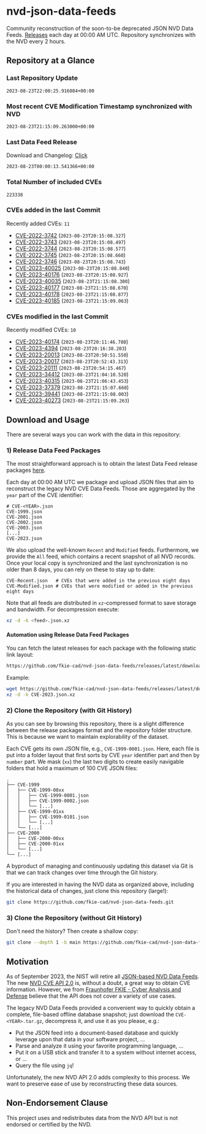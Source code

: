 # nvd-json-data-feeds

Community reconstruction of the soon-to-be deprecated JSON NVD Data Feeds. 
[Releases](https://github.com/fkie-cad/nvd-json-data-feeds/releases/latest) each day at 00:00 AM UTC.
Repository synchronizes with the NVD every 2 hours.

## Repository at a Glance

### Last Repository Update

```plain
2023-08-23T22:00:25.916084+00:00
```

### Most recent CVE Modification Timestamp synchronized with NVD

```plain
2023-08-23T21:15:09.263000+00:00
```

### Last Data Feed Release

Download and Changelog: [Click](https://github.com/fkie-cad/nvd-json-data-feeds/releases/latest)

```plain
2023-08-23T00:00:13.541366+00:00
```

### Total Number of included CVEs

```plain
223338
```

### CVEs added in the last Commit

Recently added CVEs: `11`

* [CVE-2022-3742](CVE-2022/CVE-2022-37xx/CVE-2022-3742.json) (`2023-08-23T20:15:08.327`)
* [CVE-2022-3743](CVE-2022/CVE-2022-37xx/CVE-2022-3743.json) (`2023-08-23T20:15:08.497`)
* [CVE-2022-3744](CVE-2022/CVE-2022-37xx/CVE-2022-3744.json) (`2023-08-23T20:15:08.577`)
* [CVE-2022-3745](CVE-2022/CVE-2022-37xx/CVE-2022-3745.json) (`2023-08-23T20:15:08.660`)
* [CVE-2022-3746](CVE-2022/CVE-2022-37xx/CVE-2022-3746.json) (`2023-08-23T20:15:08.743`)
* [CVE-2023-40025](CVE-2023/CVE-2023-400xx/CVE-2023-40025.json) (`2023-08-23T20:15:08.840`)
* [CVE-2023-40176](CVE-2023/CVE-2023-401xx/CVE-2023-40176.json) (`2023-08-23T20:15:08.927`)
* [CVE-2023-40035](CVE-2023/CVE-2023-400xx/CVE-2023-40035.json) (`2023-08-23T21:15:08.300`)
* [CVE-2023-40177](CVE-2023/CVE-2023-401xx/CVE-2023-40177.json) (`2023-08-23T21:15:08.670`)
* [CVE-2023-40178](CVE-2023/CVE-2023-401xx/CVE-2023-40178.json) (`2023-08-23T21:15:08.877`)
* [CVE-2023-40185](CVE-2023/CVE-2023-401xx/CVE-2023-40185.json) (`2023-08-23T21:15:09.063`)


### CVEs modified in the last Commit

Recently modified CVEs: `10`

* [CVE-2023-40174](CVE-2023/CVE-2023-401xx/CVE-2023-40174.json) (`2023-08-23T20:11:46.780`)
* [CVE-2023-4394](CVE-2023/CVE-2023-43xx/CVE-2023-4394.json) (`2023-08-23T20:16:38.203`)
* [CVE-2023-20013](CVE-2023/CVE-2023-200xx/CVE-2023-20013.json) (`2023-08-23T20:50:51.550`)
* [CVE-2023-20017](CVE-2023/CVE-2023-200xx/CVE-2023-20017.json) (`2023-08-23T20:52:43.313`)
* [CVE-2023-20111](CVE-2023/CVE-2023-201xx/CVE-2023-20111.json) (`2023-08-23T20:54:15.467`)
* [CVE-2023-34412](CVE-2023/CVE-2023-344xx/CVE-2023-34412.json) (`2023-08-23T21:04:10.520`)
* [CVE-2023-40315](CVE-2023/CVE-2023-403xx/CVE-2023-40315.json) (`2023-08-23T21:06:43.453`)
* [CVE-2023-37379](CVE-2023/CVE-2023-373xx/CVE-2023-37379.json) (`2023-08-23T21:15:07.660`)
* [CVE-2023-39441](CVE-2023/CVE-2023-394xx/CVE-2023-39441.json) (`2023-08-23T21:15:08.003`)
* [CVE-2023-40273](CVE-2023/CVE-2023-402xx/CVE-2023-40273.json) (`2023-08-23T21:15:09.263`)


## Download and Usage

There are several ways you can work with the data in this repository:

### 1) Release Data Feed Packages

The most straightforward approach is to obtain the latest Data Feed release packages [here](https://github.com/fkie-cad/nvd-json-data-feeds/releases/latest).

Each day at 00:00 AM UTC we package and upload JSON files that aim to reconstruct the legacy NVD CVE Data Feeds.
Those are aggregated by the `year` part of the CVE identifier:

```
# CVE-<YEAR>.json
CVE-1999.json
CVE-2001.json
CVE-2002.json
CVE-2003.json
[...]
CVE-2023.json
```

We also upload the well-known `Recent` and `Modified` feeds.
Furthermore, we provide the `All` feed, which contains a recent snapshot of all NVD records.
Once your local copy is synchronized and the last synchronization is no older than 8 days, you can rely on these to stay up to date:

```plain
CVE-Recent.json   # CVEs that were added in the previous eight days
CVE-Modified.json # CVEs that were modified or added in the previous eight days
```

Note that all feeds are distributed in `xz`-compressed format to save storage and bandwidth.
For decompression execute:

```sh
xz -d -k <feed>.json.xz
```


#### Automation using Release Data Feed Packages

You can fetch the latest releases for each package with the following static link layout:

```sh
https://github.com/fkie-cad/nvd-json-data-feeds/releases/latest/download/CVE-<YEAR>.json.xz
```

Example:

```sh
wget https://github.com/fkie-cad/nvd-json-data-feeds/releases/latest/download/CVE-2023.json.xz
xz -d -k CVE-2023.json.xz
```

### 2) Clone the Repository (with Git History)

As you can see by browsing this repository, there is a slight difference between the release packages format and the repository folder structure.
This is because we want to maintain explorability of the dataset.

Each CVE gets its own JSON file, e.g., `CVE-1999-0001.json`.
Here, each file is put into a folder layout that first sorts by CVE `year` identifier part and then by `number` part.
We mask (`xx`) the last two digits to create easily navigable folders that hold a maximum of 100 CVE JSON files:

```plain
.
├── CVE-1999
│   ├── CVE-1999-00xx
│   │   ├── CVE-1999-0001.json
│   │   ├── CVE-1999-0002.json
│   │   └── [...]
│   ├── CVE-1999-01xx
│   │   ├── CVE-1999-0101.json
│   │   └── [...]
│   └── [...]
├── CVE-2000
│   ├── CVE-2000-00xx
│   ├── CVE-2000-01xx
│   └── [...]
└── [...]
```

A byproduct of managing and continuously updating this dataset via Git is that we can track changes over time through the Git history.

If you are interested in having the NVD data as organized above, including the historical data of changes, just clone this repository (large!):

```sh
git clone https://github.com/fkie-cad/nvd-json-data-feeds.git
```

### 3) Clone the Repository (without Git History)

Don't need the history? Then create a shallow copy:

```sh
git clone --depth 1 -b main https://github.com/fkie-cad/nvd-json-data-feeds.git
```

## Motivation

As of September 2023, the NIST will retire all [JSON-based NVD Data Feeds](https://nvd.nist.gov/vuln/data-feeds#divRetirementBanner-1).
The new [NVD CVE API 2.0](https://nvd.nist.gov/developers/vulnerabilities) is, without a doubt, a great way to obtain CVE information.
However, we from [Fraunhofer FKIE - Cyber Analysis and Defense](https://www.fkie.fraunhofer.de/en/departments/cad.html) believe that the API does not cover a variety of use cases.

The legacy NVD Data Feeds provided a convenient way to quickly obtain a complete, file-based offline database snapshot; just download the `CVE-<YEAR>.tar.gz`, decompress it, and use it as you please, e.g.:

* Put the JSON feed into a document-based database and quickly leverage upon that data in your software project, ...
* Parse and analyze it using your favorite programming language, ...
* Put it on a USB stick and transfer it to a system without internet access, or ...
* Query the file using `jq`!

Unfortunately, the new NVD API 2.0 adds complexity to this process.
We want to preserve ease of use by reconstructing these data sources.

## Non-Endorsement Clause

This project uses and redistributes data from the NVD API but is not endorsed or certified by the NVD.